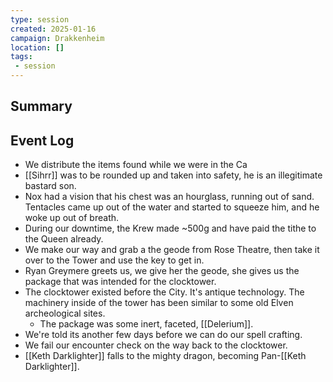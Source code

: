 ```yaml
---
type: session
created: 2025-01-16
campaign: Drakkenheim
location: []
tags:
 - session
---
```



## Summary

## Event Log

- We distribute the items found while we were in the Ca
- [[Sihrr]] was to be rounded up and taken into safety, he is an illegitimate bastard son.
- Nox had a vision that his chest was an hourglass, running out of sand. Tentacles came up out of the water and started to squeeze him, and he woke up out of breath.
- During our downtime, the Krew made ~500g and have paid the tithe to the Queen already.
- We make our way and grab a the geode from Rose Theatre, then take it over to the Tower and use the key to get in.
- Ryan Greymere greets us, we give her the geode, she gives us the package that was intended for the clocktower.
- The clocktower existed before the City. It's antique technology. The machinery inside of the tower has been similar to some old Elven archeological sites.
	- The package was some inert, faceted, [[Delerium]].
- We're told its another few days before we can do our spell crafting.
- We fail our encounter check on the way back to the clocktower.
- [[Keth Darklighter]] falls to the mighty dragon, becoming Pan-[[Keth Darklighter]].
